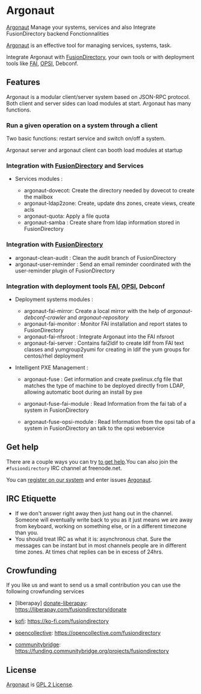 # Argonaut

[Argonaut][Argonaut] Manage your systems, services and also Integrate FusionDirectory backend Fonctionnalities

[Argonaut][Argonaut] is an effective tool for managing services, systems, task.

Integrate Argonaut with  [FusionDirectory], your own tools or with deployment tools like [FAI], [OPSI], Debconf.

## Features

Argonaut is a modular client/server system based on JSON-RPC protocol. Both client and server sides can load modules at start. Argonaut has many  functions.

### Run a given operation on a system through a client

Two basic functions: restart service and switch on/off a system. 

Argonaut server and argonaut client can booth load modules at startup

### Integration with [FusionDirectory] and Services

* Services modules :

  * argonaut-dovecot: Create the directory needed by dovecot to create the mailbox
  * argonaut-ldap2zone: Create, update dns zones, create views, create acls
  * argonaut-quota: Apply a file quota
  * argonaut-samba : Create share from ldap information stored in FusionDirectory

### Integration with [FusionDirectory]

  * argonaut-clean-audit : Clean the audit branch of FusionDirectory
  * argonaut-user-reminder : Send an email reminder coordinated with the user-reminder plugin of FusionDirectory

### Integration with deployment tools [FAI], [OPSI], Debconf

* Deployment systems modules :

  * argonaut-fai-mirror: Create a local mirror with the help of *argonaut-debconf-crawler* and *argonaut-repository* 
  * argonaut-fai-monitor : Monitor FAI installation and report states to FusionDirectory
  * argonaut-fai-nfsroot : Integrate Argonaut into the FAI nfsroot
  * argonaut-fai-server : Contains fai2ldif to create ldif from FAI text classes and yumgroup2yumi for creating in ldif the yum groups for centos/rhel deployment 

* Intelligent PXE Management : 


  * argonaut-fuse : Get information and create pxelinux.cfg file that matches the type of machine to be deployed directly from LDAP, allowing automatic boot during an install by pxe

  * argonaut-fuse-fai-module : Read Information from the fai tab of a system in FusionDirectory
  * argonaut-fuse-opsi-module : Read Information from the opsi tab of a system in FusionDirectory an talk to the opsi webservice


## Get help

There are a couple ways you can try [to get help][get help].You can also join the `#fusiondirectory` IRC channel at freenode.net.

You can [register on our system][register] and enter issues [Argonaut][issues-core].

## IRC Etiquette

* If we don't answer right away then just hang out in the channel.  Someone will
  eventually write back to you as it just means we are away from keyboard,
  working on something else, or in a different timezone than you.
* You should treat IRC as what it is: asynchronous chat.  Sure the messages can
  be instant but in most channels people are in different time zones.  At times
  chat replies can be in excess of 24hrs.
  
## Crowfunding

If you like us and want to send us a small contribution you can use the following crowfunding services

* [liberapay] [donate-liberapay]: https://liberapay.com/fusiondirectory/donate

* [kofi][donate-kofi]: https://ko-fi.com/fusiondirectory

* [opencollective][donate-opencollective]: https://opencollective.com/fusiondirectory

* [communitybridge][donate-communitybridge]: https://funding.communitybridge.org/projects/fusiondirectory
  
## License

[Argonaut][Argonaut] is  [GPL 2 License](COPYING).

[Argonaut]: https://www.argonaut-project.org/

[FAI]: http://fai-project.org/

[OPSI]: http://opsi.org/en/

[FusionDirectory]: https://www.fusiondirectory.org/

[get help]: https://www.fusiondirectory.org/contact-us/

[register]: https://register.fusiondirectory.org

[issues-core]: https://gitlab.fusiondirectory.org/argonaut/argonaut/issues

[donate-liberapay]: https://liberapay.com/fusiondirectory/donate

[donate-kofi]: https://ko-fi.com/fusiondirectory

[donate-opencollective]: https://opencollective.com/fusiondirectory

[donate-communitybridge]: https://funding.communitybridge.org/projects/fusiondirectory
